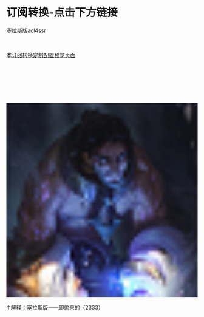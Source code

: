 # 订阅转换-点击下方链接

[塞拉斯版acl4ssr](https://histion.github.io/)

<br>

[本订阅转换定制配置预览页面](https://github.com/histion/bcgz/tree/config)

<br>
<br>
<br>
<br>
<br>
<br>
<img src="./Sylas.png" width="512" height="512"/>

↑解释：塞拉斯版——即偷来的（2333）
